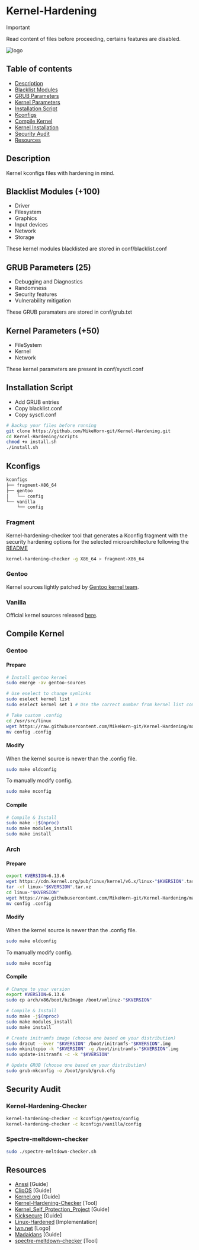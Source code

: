 # Kernel-Hardening

> [!IMPORTANT]
> Read content of files before proceeding, certains features are disabled.

![logo](https://github.com/MikeHorn-git/Kernel-Hardening/assets/123373126/e4fca8a7-782a-42a7-863e-431a94660313)

## Table of contents

* [Description](https://github.com/MikeHorn-git/Kernel-Hardening#description)
* [Blacklist Modules](https://github.com/MikeHorn-git/Kernel-Hardening#blacklist-modules-100)
* [GRUB Parameters](https://github.com/MikeHorn-git/Kernel-Hardening#grub-parameters-25)
* [Kernel Parameters](https://github.com/MikeHorn-git/Kernel-Hardening#kernel-parameters-50)
* [Installation Script](https://github.com/MikeHorn-git/Kernel-Hardening#installation-script)
* [Kconfigs](https://github.com/MikeHorn-git/Kernel-Hardening#kconfigs)
* [Compile Kernel](https://github.com/MikeHorn-git/Kernel-Hardening#compile-kernel)
* [Kernel Installation](https://github.com/MikeHorn-git/Kernel-Hardening#kernel-installation)
* [Security Audit](https://github.com/MikeHorn-git/Kernel-Hardening#security-audit)
* [Resources](https://github.com/MikeHorn-git/Kernel-Hardening#resources)

## Description

Kernel kconfigs files with hardening in mind.

## Blacklist Modules (+100)

* Driver
* Filesystem
* Graphics
* Input devices
* Network
* Storage

These kernel modules blacklisted are stored in conf/blacklist.conf

## GRUB Parameters (25)

* Debugging and Diagnostics
* Randomness
* Security features
* Vulnerability mitigation

These GRUB paramaters are stored in conf/grub.txt

## Kernel Parameters (+50)

* FileSystem
* Kernel
* Network

These kernel parameters are present in conf/sysctl.conf

## Installation Script

* Add GRUB entries
* Copy blacklist.conf
* Copy sysctl.conf

```bash
# Backup your files before running
git clone https://github.com/MikeHorn-git/Kernel-Hardening.git
cd Kernel-Hardening/scripts
chmod +x install.sh
./install.sh
```

## Kconfigs

```bash
kconfigs
├── fragment-X86_64
├── gentoo
│   └── config
└── vanilla
    └── config
```

### Fragment

Kernel-hardening-checker tool that generates a Kconfig fragment with the security hardening options for the selected microarchitecture following the [README](https://github.com/a13xp0p0v/kernel-hardening-checker#generating-a-kconfig-fragment-with-the-security-hardening-options)

```bash
kernel-hardening-checker -g X86_64 > fragment-X86_64
```

### Gentoo

Kernel sources lightly patched by [Gentoo kernel team](https://packages.gentoo.org/packages/sys-kernel/gentoo-sources).

### Vanilla

Official kernel sources released [here](https://www.kernel.org/).

## Compile Kernel

### Gentoo

#### Prepare

```bash
# Install gentoo kernel
sudo emerge -av gentoo-sources

# Use eselect to change symlinks
sudo eselect kernel list
sudo eselect kernel set 1 # Use the correct number from kernel list command

# Take custom .config
cd /usr/src/linux
wget https://raw.githubusercontent.com/MikeHorn-git/Kernel-Hardening/main/kconfigs/gentoo/config
mv config .config
```

#### Modify

When the kernel source is newer than the .config file.

```bash
sudo make oldconfig
```

To manually modify config.

```bash
sudo make nconfig
```

#### Compile

```bash
# Compile & Install
sudo make -j$(nproc)
sudo make modules_install
sudo make install
```

### Arch

#### Prepare

```bash
export KVERSION=6.13.6
wget https://cdn.kernel.org/pub/linux/kernel/v6.x/linux-"$KVERSION".tar.xz
tar -xf linux-"$KVERSION".tar.xz
cd linux-"$KVERSION"
wget https://raw.githubusercontent.com/MikeHorn-git/Kernel-Hardening/main/kconfigs/vanilla/config
mv config .config
```

#### Modify

When the kernel source is newer than the .config file.

```bash
sudo make oldconfig
```

To manually modify config.

```bash
sudo make nconfig
```

#### Compile

```bash
# Change to your version
export KVERSION=6.13.6
sudo cp arch/x86/boot/bzImage /boot/vmlinuz-"$KVERSION"

# Compile & Install
sudo make -j$(nproc)
sudo make modules_install
sudo make install

# Create initramfs image (choose one based on your distribution)
sudo dracut --kver "$KVERSION" /boot/initramfs-"$KVERSION".img
sudo mkinitcpio -k "$KVERSION" -g /boot/initramfs-"$KVERSION".img
sudo update-initramfs -c -k "$KVERSION"

# Update GRUB (choose one based on your distribution)
sudo grub-mkconfig -o /boot/grub/grub.cfg
```

## Security Audit

### Kernel-Hardening-Checker

```bash
kernel-hardening-checker -c kconfigs/gentoo/config
kernel-hardening-checker -c kconfigs/vanilla/config
```

### Spectre-meltdown-checker

```bash
sudo ./spectre-meltdown-checker.sh
```

## Resources

* [Anssi](https://cyber.gouv.fr/publications/recommandations-de-securite-relatives-un-systeme-gnulinux) [Guide]
* [ClipOS](https://docs.clip-os.org/clipos/kernel.html#configuration) [Guide]
* [Kernel.org](https://www.kernel.org/doc/html/latest/admin-guide/kernel-parameters.html) [Guide]
* [Kernel-Hardening-Checker](https://github.com/a13xp0p0v/kernel-hardening-checker) [Tool]
* [Kernel_Self_Protection_Project](https://kernsec.org/wiki/index.php/Kernel_Self_Protection_Project/Recommended_Settings) [Guide]
* [Kicksecure](https://github.com/Kicksecure) [Guide]
* [Linux-Hardened](https://github.com/anthraxx/linux-hardened) [Implementation]
* [lwn.net](https://lwn.net/) [Logo]
* [Madaidans](https://madaidans-insecurities.github.io/guides/linux-hardening.html#kernel) [Guide]
* [spectre-meltdown-checker](https://github.com/speed47/spectre-meltdown-checker) [Tool]
